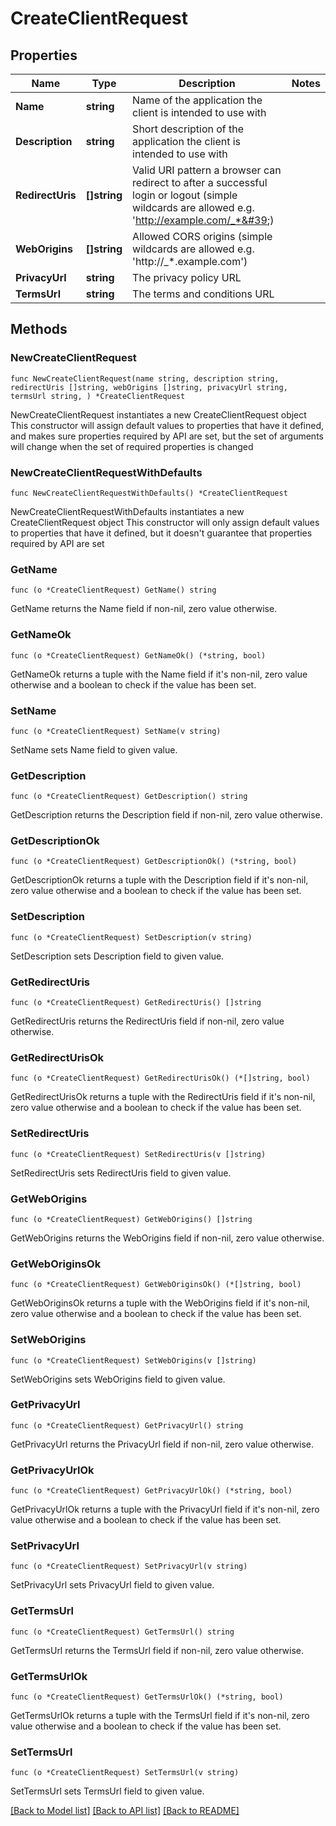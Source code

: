 # CreateClientRequest

## Properties

Name | Type | Description | Notes
------------ | ------------- | ------------- | -------------
**Name** | **string** | Name of the application the client is intended to use with | 
**Description** | **string** | Short description of the application the client is intended to use with | 
**RedirectUris** | **[]string** | Valid URI pattern a browser can redirect to after a successful login or logout (simple wildcards are allowed e.g. &#39;http://example.com/_*&#39;) | 
**WebOrigins** | **[]string** | Allowed CORS origins (simple wildcards are allowed e.g. &#39;http://_*.example.com&#39;) | 
**PrivacyUrl** | **string** | The privacy policy URL | 
**TermsUrl** | **string** | The terms and conditions URL | 

## Methods

### NewCreateClientRequest

`func NewCreateClientRequest(name string, description string, redirectUris []string, webOrigins []string, privacyUrl string, termsUrl string, ) *CreateClientRequest`

NewCreateClientRequest instantiates a new CreateClientRequest object
This constructor will assign default values to properties that have it defined,
and makes sure properties required by API are set, but the set of arguments
will change when the set of required properties is changed

### NewCreateClientRequestWithDefaults

`func NewCreateClientRequestWithDefaults() *CreateClientRequest`

NewCreateClientRequestWithDefaults instantiates a new CreateClientRequest object
This constructor will only assign default values to properties that have it defined,
but it doesn't guarantee that properties required by API are set

### GetName

`func (o *CreateClientRequest) GetName() string`

GetName returns the Name field if non-nil, zero value otherwise.

### GetNameOk

`func (o *CreateClientRequest) GetNameOk() (*string, bool)`

GetNameOk returns a tuple with the Name field if it's non-nil, zero value otherwise
and a boolean to check if the value has been set.

### SetName

`func (o *CreateClientRequest) SetName(v string)`

SetName sets Name field to given value.


### GetDescription

`func (o *CreateClientRequest) GetDescription() string`

GetDescription returns the Description field if non-nil, zero value otherwise.

### GetDescriptionOk

`func (o *CreateClientRequest) GetDescriptionOk() (*string, bool)`

GetDescriptionOk returns a tuple with the Description field if it's non-nil, zero value otherwise
and a boolean to check if the value has been set.

### SetDescription

`func (o *CreateClientRequest) SetDescription(v string)`

SetDescription sets Description field to given value.


### GetRedirectUris

`func (o *CreateClientRequest) GetRedirectUris() []string`

GetRedirectUris returns the RedirectUris field if non-nil, zero value otherwise.

### GetRedirectUrisOk

`func (o *CreateClientRequest) GetRedirectUrisOk() (*[]string, bool)`

GetRedirectUrisOk returns a tuple with the RedirectUris field if it's non-nil, zero value otherwise
and a boolean to check if the value has been set.

### SetRedirectUris

`func (o *CreateClientRequest) SetRedirectUris(v []string)`

SetRedirectUris sets RedirectUris field to given value.


### GetWebOrigins

`func (o *CreateClientRequest) GetWebOrigins() []string`

GetWebOrigins returns the WebOrigins field if non-nil, zero value otherwise.

### GetWebOriginsOk

`func (o *CreateClientRequest) GetWebOriginsOk() (*[]string, bool)`

GetWebOriginsOk returns a tuple with the WebOrigins field if it's non-nil, zero value otherwise
and a boolean to check if the value has been set.

### SetWebOrigins

`func (o *CreateClientRequest) SetWebOrigins(v []string)`

SetWebOrigins sets WebOrigins field to given value.


### GetPrivacyUrl

`func (o *CreateClientRequest) GetPrivacyUrl() string`

GetPrivacyUrl returns the PrivacyUrl field if non-nil, zero value otherwise.

### GetPrivacyUrlOk

`func (o *CreateClientRequest) GetPrivacyUrlOk() (*string, bool)`

GetPrivacyUrlOk returns a tuple with the PrivacyUrl field if it's non-nil, zero value otherwise
and a boolean to check if the value has been set.

### SetPrivacyUrl

`func (o *CreateClientRequest) SetPrivacyUrl(v string)`

SetPrivacyUrl sets PrivacyUrl field to given value.


### GetTermsUrl

`func (o *CreateClientRequest) GetTermsUrl() string`

GetTermsUrl returns the TermsUrl field if non-nil, zero value otherwise.

### GetTermsUrlOk

`func (o *CreateClientRequest) GetTermsUrlOk() (*string, bool)`

GetTermsUrlOk returns a tuple with the TermsUrl field if it's non-nil, zero value otherwise
and a boolean to check if the value has been set.

### SetTermsUrl

`func (o *CreateClientRequest) SetTermsUrl(v string)`

SetTermsUrl sets TermsUrl field to given value.



[[Back to Model list]](../README.md#documentation-for-models) [[Back to API list]](../README.md#documentation-for-api-endpoints) [[Back to README]](../README.md)


